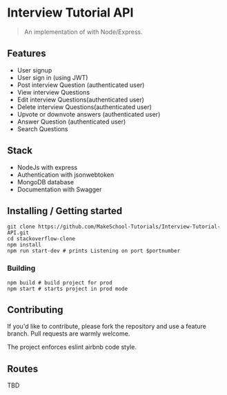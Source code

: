 # Interview Tutorial API

> An implementation of with Node/Express.

## Features

* User signup
* User sign in (using JWT)
* Post interview Question (authenticated user)
* View interview Questions
* Edit interview Questions(authenticated user)
* Delete interview Questions(authenticated user)
* Upvote or downvote answers (authenticated user)
* Answer Question (authenticated user)
* Search Questions

## Stack

* NodeJs with express
* Authentication with jsonwebtoken
* MongoDB database
* Documentation with Swagger

## Installing / Getting started

```shell
git clone https://github.com/MakeSchool-Tutorials/Interview-Tutorial-API.git
cd stackoverflow-clone
npm install
npm run start-dev # prints Listening on port $portnumber
```

### Building

```shell
npm build # build project for prod
npm start # starts project in prod mode
```

## Contributing

If you'd like to contribute, please fork the repository and use a feature
branch. Pull requests are warmly welcome.

The project enforces eslint airbnb code style.

## Routes

TBD

